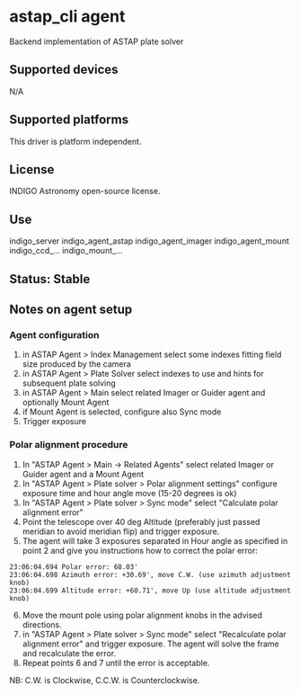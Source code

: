 # astap_cli agent

Backend implementation of ASTAP plate solver

## Supported devices

N/A

## Supported platforms

This driver is platform independent.

## License

INDIGO Astronomy open-source license.

## Use

indigo_server indigo_agent_astap indigo_agent_imager indigo_agent_mount indigo_ccd_... indigo_mount_...

## Status: Stable

## Notes on agent setup

### Agent configuration
1. in ASTAP Agent > Index Management select some indexes fitting field size produced by the camera
2. in ASTAP Agent > Plate Solver select indexes to use and hints for subsequent plate solving
3. in ASTAP Agent > Main select related Imager or Guider agent and optionally Mount Agent
4. if Mount Agent is selected, configure also Sync mode
5. Trigger exposure

### Polar alignment procedure
1. In "ASTAP Agent > Main -> Related Agents" select related Imager or Guider agent and a Mount Agent
2. In "ASTAP Agent > Plate solver > Polar alignment settings" configure exposure time and hour angle move (15-20 degrees is ok)
3. In "ASTAP Agent > Plate solver > Sync mode" select "Calculate polar alignment error"
4. Point the telescope over 40 deg Altitude (preferably just passed meridian to avoid meridian flip) and trigger exposure.
5. The agent will take 3 exposures separated in Hour angle as specified in point 2 and give you instructions how to correct the polar error:
```
23:06:04.694 Polar error: 68.03'
23:06:04.698 Azimuth error: +30.69', move C.W. (use azimuth adjustment knob)
23:06:04.699 Altitude error: +60.71', move Up (use altitude adjustment knob)
```
6. Move the mount pole using polar alignment knobs in the advised directions.
7. in "ASTAP Agent > Plate solver > Sync mode" select "Recalculate polar alignment error" and trigger exposure. The agent will solve the frame and recalculate the error.
8. Repeat points 6 and 7 until the error is acceptable.

NB: C.W. is Clockwise, C.C.W. is Counterclockwise.
